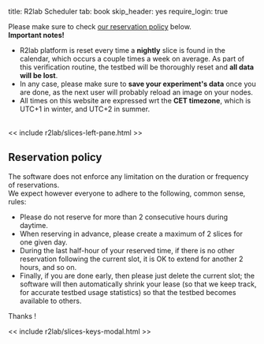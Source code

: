 title: R2lab Scheduler
tab: book
skip_header: yes
require_login: true

<div class="container">
<div class="alert alert-primary text-center">
Please make sure to check <a href="#policy">our reservation policy</a> below.
</div>
</div>


<div class="container" markdown="1">
<div class="alert alert-danger" role="alert" markdown="1">
<strong>Important notes!</strong>

* R2lab platform is reset every time a <strong>nightly</strong> slice is found in the calendar,
which occurs a couple times a week on average.
As part of this verification routine, the testbed will be thoroughly reset and <strong>all data will be lost</strong>.
* In any case, please make sure to **save your experiment's data** once you are done,
as the next user will probably reload an image on your nodes.
* All times on this website are expressed wrt the <strong>CET timezone</strong>,
which is UTC+1 in winter, and UTC+2 in summer.
</div>

 <div class="row">
  <div class="col-md-12">
   <div id='messages' style="display: none" class="" role="alert">
    <a class="close" onclick="$('.alert').hide()">×</a>
   </div>
  </div>
 </div>
 <br />
 <div class="row book" id="all">
 <!-- the left pane with the slices & keys button, and the slices list, on 2 columns -->
 << include r2lab/slices-left-pane.html >>
 <div class="col-md-10">
  <div id="liveleases_container" class="book"></div>
   <script src="assets/js/jquery-ui-custom-1.12.1.min.js"></script>
   <style> @import url("assets/css/jquery-ui-custom-1.12.1.min.css"); </style>
   <script src="https://cdnjs.cloudflare.com/ajax/libs/moment.js/2.18.1/moment.min.js"></script>
   <script src="/assets/js/moment-round.js"></script>
   <script src="https://cdnjs.cloudflare.com/ajax/libs/fullcalendar/3.4.0/fullcalendar.min.js"></script>
   <style> @import url("https://cdnjs.cloudflare.com/ajax/libs/fullcalendar/3.4.0/fullcalendar.min.css"); </style>

   <style> @import url("/assets/r2lab/liveleases.css"); </style>
   <script src="/assets/r2lab/xhttp-django.js"></script>
   <script src="/assets/r2lab/liveleases.js"></script>
   <script>
    // override liveleases default settings
    Object.assign(liveleases_options, {
      mode : 'book',
    });
   </script>
   <div id="current-slice" data-current-slice-color="#000"></div>
  </div>
 </div>

<div class="alert alert-info" role="alert" markdown="1">
<div class="text-center" id="policy"><h2>Reservation policy</h2></div>

<p>The software does not enforce any limitation on the duration or frequency of reservations.<br/>
We expect however everyone to adhere to the following, common sense, rules: </p>

* Please do not reserve for more than 2 consecutive hours during daytime.
* When reserving in advance, please create a maximum of 2 slices for one given day.
* During the last half-hour of your reserved time, if there is no other reservation following the current slot, it is OK to extend for another 2 hours, and so on.
* Finally, if you are done early, then please just delete the current slot; the software will then automatically shrink your lease (so that we keep track, for accurate testbed usage statistics) so that the testbed becomes available to others.

Thanks !
</div>

<!-- defines slices_keys_modal -->
<< include r2lab/slices-keys-modal.html >>

</div>
